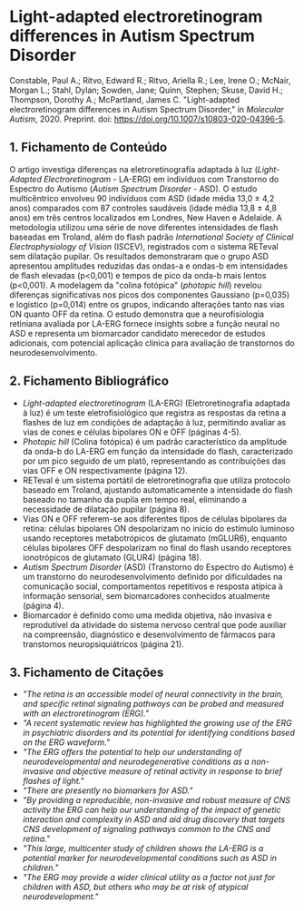 # Light-adapted electroretinogram differences in Autism Spectrum Disorder

Constable, Paul A.; Ritvo, Edward R.; Ritvo, Ariella R.; Lee, Irene O.; McNair, Morgan L.; Stahl, Dylan; Sowden, Jane; Quinn, Stephen; Skuse, David H.; Thompson, Dorothy A.; McPartland, James C. "Light-adapted electroretinogram differences in Autism Spectrum Disorder," in *Molecular Autism*, 2020. Preprint. doi: https://doi.org/10.1007/s10803-020-04396-5.

## 1. Fichamento de Conteúdo

O artigo investiga diferenças na eletroretinografia adaptada à luz (*Light-Adapted Electroretinogram* - LA-ERG) em indivíduos com Transtorno do Espectro do Autismo (*Autism Spectrum Disorder* - ASD). O estudo multicêntrico envolveu 90 indivíduos com ASD (idade média 13,0 ± 4,2 anos) comparados com 87 controles saudáveis (idade média 13,8 ± 4,8 anos) em três centros localizados em Londres, New Haven e Adelaide. A metodologia utilizou uma série de nove diferentes intensidades de flash baseadas em Troland, além do flash padrão *International Society of Clinical Electrophysiology of Vision* (ISCEV), registrados com o sistema RETeval sem dilatação pupilar. Os resultados demonstraram que o grupo ASD apresentou amplitudes reduzidas das ondas-a e ondas-b em intensidades de flash elevadas (p<0,001) e tempos de pico da onda-b mais lentos (p<0,001). A modelagem da "colina fotópica" (*photopic hill*) revelou diferenças significativas nos picos dos componentes Gaussiano (p=0,035) e logístico (p=0,014) entre os grupos, indicando alterações tanto nas vias ON quanto OFF da retina. O estudo demonstra que a neurofisiologia retiniana avaliada por LA-ERG fornece insights sobre a função neural no ASD e representa um biomarcador candidato merecedor de estudos adicionais, com potencial aplicação clínica para avaliação de transtornos do neurodesenvolvimento.

## 2. Fichamento Bibliográfico

* *Light-adapted electroretinogram* (LA-ERG) (Eletroretinografia adaptada à luz) é um teste eletrofisiológico que registra as respostas da retina a flashes de luz em condições de adaptação à luz, permitindo avaliar as vias de cones e células bipolares ON e OFF (páginas 4-5).
* *Photopic hill* (Colina fotópica) é um padrão característico da amplitude da onda-b do LA-ERG em função da intensidade do flash, caracterizado por um pico seguido de um platô, representando as contribuições das vias OFF e ON respectivamente (página 12).
* RETeval é um sistema portátil de eletroretinografia que utiliza protocolo baseado em Troland, ajustando automaticamente a intensidade do flash baseado no tamanho da pupila em tempo real, eliminando a necessidade de dilatação pupilar (página 8).
* Vias ON e OFF referem-se aos diferentes tipos de células bipolares da retina: células bipolares ON despolarizam no início do estímulo luminoso usando receptores metabotrópicos de glutamato (mGLUR6), enquanto células bipolares OFF despolarizam no final do flash usando receptores ionotrópicos de glutamato (GLUR4) (página 18).
* *Autism Spectrum Disorder* (ASD) (Transtorno do Espectro do Autismo) é um transtorno do neurodesenvolvimento definido por dificuldades na comunicação social, comportamentos repetitivos e resposta atípica à informação sensorial, sem biomarcadores conhecidos atualmente (página 4).
* Biomarcador é definido como uma medida objetiva, não invasiva e reprodutível da atividade do sistema nervoso central que pode auxiliar na compreensão, diagnóstico e desenvolvimento de fármacos para transtornos neuropsiquiátricos (página 21).

## 3. Fichamento de Citações

* _"The retina is an accessible model of neural connectivity in the brain, and specific retinal signaling pathways can be probed and measured with an electroretinogram (ERG)."_
* _"A recent systematic review has highlighted the growing use of the ERG in psychiatric disorders and its potential for identifying conditions based on the ERG waveform."_
* _"The ERG offers the potential to help our understanding of neurodevelopmental and neurodegenerative conditions as a non-invasive and objective measure of retinal activity in response to brief flashes of light."_
* _"There are presently no biomarkers for ASD."_
* _"By providing a reproducible, non-invasive and robust measure of CNS activity the ERG can help our understanding of the impact of genetic interaction and complexity in ASD and aid drug discovery that targets CNS development of signaling pathways common to the CNS and retina."_
* _"This large, multicenter study of children shows the LA-ERG is a potential marker for neurodevelopmental conditions such as ASD in children."_
* _"The ERG may provide a wider clinical utility as a factor not just for children with ASD, but others who may be at risk of atypical neurodevelopment."_